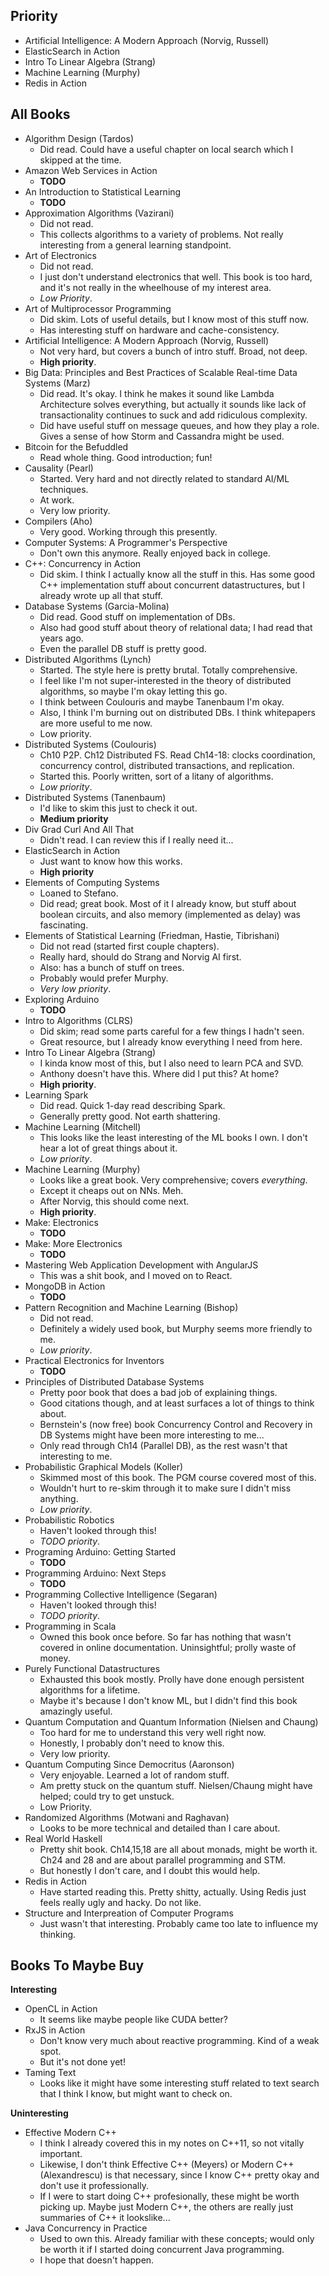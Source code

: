 ## Priority

* Artificial Intelligence: A Modern Approach (Norvig, Russell)
* ElasticSearch in Action
* Intro To Linear Algebra (Strang)
* Machine Learning (Murphy)
* Redis in Action

## All Books

* Algorithm Design (Tardos)
    * Did read. Could have a useful chapter on local search which I
      skipped at the time.
* Amazon Web Services in Action
    * **TODO**
* An Introduction to Statistical Learning
    * **TODO**
* Approximation Algorithms (Vazirani)
    * Did not read.
    * This collects algorithms to a variety of problems. Not really
      interesting from a general learning standpoint.
* Art of Electronics
    * Did not read.
    * I just don't understand electronics that well. This book is too
      hard, and it's not really in the wheelhouse of my interest area.
    * *Low Priority*.
* Art of Multiprocessor Programming
    * Did skim. Lots of useful details, but I know most of this stuff
      now.
    * Has interesting stuff on hardware and cache-consistency.
* Artificial Intelligence: A Modern Approach (Norvig, Russell)
    * Not very hard, but covers a bunch of intro stuff. Broad, not
      deep.
    * **High priority**.
* Big Data: Principles and Best Practices of Scalable Real-time Data
  Systems (Marz)
    * Did read. It's okay. I think he makes it sound like Lambda
      Architecture solves everything, but actually it sounds like lack
      of transactionality continues to suck and add ridiculous
      complexity.
    * Did have useful stuff on message queues, and how they play a
      role. Gives a sense of how Storm and Cassandra might be used.
* Bitcoin for the Befuddled
    * Read whole thing. Good introduction; fun!
* Causality (Pearl)
    * Started. Very hard and not directly related to standard AI/ML
      techniques.
    * At work.
    * Very low priority.
* Compilers (Aho)
    * Very good. Working through this presently.
* Computer Systems: A Programmer's Perspective
    * Don't own this anymore. Really enjoyed back in college.
* C++: Concurrency in Action
    * Did skim. I think I actually know all the stuff in this. Has
      some good C++ implementation stuff about concurrent
      datastructures, but I already wrote up all that stuff.
* Database Systems (Garcia-Molina)
    * Did read. Good stuff on implementation of DBs.
    * Also had good stuff about theory of relational data; I had read
      that years ago.
    * Even the parallel DB stuff is pretty good.
* Distributed Algorithms (Lynch)
    * Started. The style here is pretty brutal. Totally comprehensive.
    * I feel like I'm not super-interested in the theory of
      distributed algorithms, so maybe I'm okay letting this go.
    * I think between Coulouris and maybe Tanenbaum I'm okay.
    * Also, I think I'm burning out on distributed DBs. I think
      whitepapers are more useful to me now.
    * Low priority.
* Distributed Systems (Coulouris)
    * Ch10 P2P. Ch12 Distributed FS. Read Ch14-18: clocks
      coordination, concurrency control, distributed transactions, and
      replication.
    * Started this. Poorly written, sort of a litany of algorithms.
    * *Low priority*.
* Distributed Systems (Tanenbaum)
    * I'd like to skim this just to check it out.
    * **Medium priority**
* Div Grad Curl And All That
    * Didn't read. I can review this if I really need it...
* ElasticSearch in Action
    * Just want to know how this works.
    * **High priority**
* Elements of Computing Systems
    * Loaned to Stefano.
    * Did read; great book. Most of it I already know, but stuff about
      boolean circuits, and also memory (implemented as delay) was
      fascinating.
* Elements of Statistical Learning (Friedman, Hastie, Tibrishani)
    * Did not read (started first couple chapters).
    * Really hard, should do Strang and Norvig AI first.
    * Also: has a bunch of stuff on trees.
    * Probably would prefer Murphy.
    * *Very low priority*.
* Exploring Arduino
    * **TODO**
* Intro to Algorithms (CLRS)
    * Did skim; read some parts careful for a few things I hadn't seen.
    * Great resource, but I already know everything I need from here.
* Intro To Linear Algebra (Strang)
    * I kinda know most of this, but I also need to learn PCA and SVD.
    * Anthony doesn't have this. Where did I put this? At home?
    * **High priority**.
* Learning Spark
    * Did read. Quick 1-day read describing Spark.
    * Generally pretty good. Not earth shattering.
* Machine Learning (Mitchell)
    * This looks like the least interesting of the ML books I own. I
      don't hear a lot of great things about it.
    * *Low priority*.
* Machine Learning (Murphy)
    * Looks like a great book. Very comprehensive; covers
      *everything*.
    * Except it cheaps out on NNs. Meh.
    * After Norvig, this should come next.
    * **High priority**.
* Make: Electronics
    * **TODO**
* Make: More Electronics
    * **TODO**
* Mastering Web Application Development with AngularJS
    * This was a shit book, and I moved on to React.
* MongoDB in Action
    * **TODO**
* Pattern Recognition and Machine Learning (Bishop)
    * Did not read.
    * Definitely a widely used book, but Murphy seems more friendly to
      me.
    * *Low priority*.
* Practical Electronics for Inventors
    * **TODO**
* Principles of Distributed Database Systems
    * Pretty poor book that does a bad job of explaining things.
    * Good citations though, and at least surfaces a lot of things to
      think about.
    * Bernstein's (now free) book Concurrency Control and Recovery in
      DB Systems might have been more interesting to me...
    * Only read through Ch14 (Parallel DB), as the rest wasn't that
      interesting to me.
* Probabilistic Graphical Models (Koller)
    * Skimmed most of this book. The PGM course covered most of this.
    * Wouldn't hurt to re-skim through it to make sure I didn't miss
      anything.
    * *Low priority*.
* Probabilistic Robotics
    * Haven't looked through this!
    * *TODO priority*.
* Programing Arduino: Getting Started
    * **TODO**
* Programming Arduino: Next Steps
    * **TODO**
* Programming Collective Intelligence (Segaran)
    * Haven't looked through this!
    * *TODO priority*.
* Programming in Scala
    * Owned this book once before. So far has nothing that wasn't
      covered in online documentation. Uninsightful; prolly waste of
      money.
* Purely Functional Datastructures
    * Exhausted this book mostly. Prolly have done enough persistent
      algorithms for a lifetime.
    * Maybe it's because I don't know ML, but I didn't find this book
      amazingly useful.
* Quantum Computation and Quantum Information (Nielsen and Chaung)
    * Too hard for me to understand this very well right now.
    * Honestly, I probably don't need to know this.
    * Very low priority.
* Quantum Computing Since Democritus (Aaronson)
    * Very enjoyable. Learned a lot of random stuff.
    * Am pretty stuck on the quantum stuff. Nielsen/Chaung might have
      helped; could try to get unstuck.
    * Low Priority.
* Randomized Algorithms (Motwani and Raghavan)
    * Looks to be more technical and detailed than I care about.
* Real World Haskell
    * Pretty shit book. Ch14,15,18 are all about monads, might be
      worth it. Ch24 and 28 and are about parallel programming and
      STM.
    * But honestly I don't care, and I doubt this would help.
* Redis in Action
    * Have started reading this. Pretty shitty, actually. Using Redis
      just feels really ugly and hacky. Do not like.
* Structure and Interpreation of Computer Programs
    * Just wasn't that interesting. Probably came too late to
      influence my thinking.

## Books To Maybe Buy

**Interesting**

* OpenCL in Action
    * It seems like maybe people like CUDA better?
* RxJS in Action
    * Don't know very much about reactive programming. Kind of a weak
      spot.
    * But it's not done yet!
* Taming Text
    * Looks like it might have some interesting stuff related to text
      search that I think I know, but might want to check on.

**Uninteresting**

* Effective Modern C++
    * I think I already covered this in my notes on C++11, so not
      vitally important.
    * Likewise, I don't think Effective C++ (Meyers) or Modern C++
      (Alexandrescu) is that necessary, since I know C++ pretty okay
      and don't use it professionally.
    * If I were to start doing C++ profesionally, these might be worth
      picking up. Maybe just Modern C++, the others are really just
      summaries of C++ it lookslike...
* Java Concurrency in Practice
    * Used to own this. Already familiar with these concepts; would
      only be worth it if I started doing concurrent Java programming.
    * I hope that doesn't happen.
